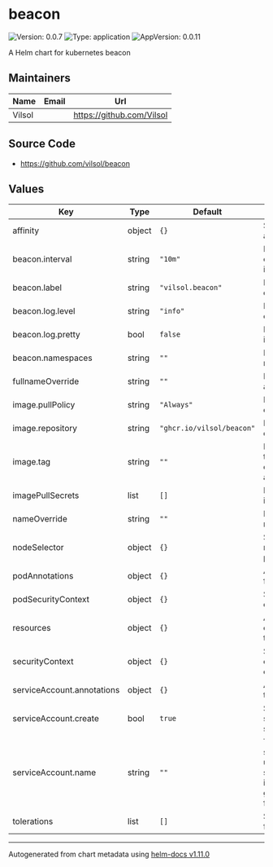 # beacon

![Version: 0.0.7](https://img.shields.io/badge/Version-0.0.7-informational?style=flat-square) ![Type: application](https://img.shields.io/badge/Type-application-informational?style=flat-square) ![AppVersion: 0.0.11](https://img.shields.io/badge/AppVersion-0.0.11-informational?style=flat-square)

A Helm chart for kubernetes beacon

## Maintainers

| Name | Email | Url |
| ---- | ------ | --- |
| Vilsol |  | <https://github.com/Vilsol> |

## Source Code

* <https://github.com/vilsol/beacon>

## Values

| Key | Type | Default | Description |
|-----|------|---------|-------------|
| affinity | object | `{}` | Specify the affinity for all pods |
| beacon.interval | string | `"10m"` | Interval between checking for updated images |
| beacon.label | string | `"vilsol.beacon"` | Label to filter deployments |
| beacon.log.level | string | `"info"` | Level to show log events at |
| beacon.log.pretty | bool | `false` | Pretty print log output instead of json |
| beacon.namespaces | string | `""` | List of namespaces to monitor (empty = all) |
| fullnameOverride | string | `""` | Full name override for all resources |
| image.pullPolicy | string | `"Always"` | Pull policy of the deployment |
| image.repository | string | `"ghcr.io/vilsol/beacon"` | Image to be used for deployment |
| image.tag | string | `""` | Image tag. Overrides the image tag whose default is the chart appVersion. |
| imagePullSecrets | list | `[]` | List of secrets for images |
| nameOverride | string | `""` | Name override for all resources |
| nodeSelector | object | `{}` | Specify the nodeSelector for all pods |
| podAnnotations | object | `{}` | Any extra annotations for all pods |
| podSecurityContext | object | `{}` | Security context override for all pods |
| resources | object | `{}` | Any resource configuration applied to all pods |
| securityContext | object | `{}` | Security context override for all containers |
| serviceAccount.annotations | object | `{}` | Annotations to add to the service account |
| serviceAccount.create | bool | `true` | Specifies whether a service account should be created |
| serviceAccount.name | string | `""` | The name of the service account to use. If not set and serviceAccount.create is true, a name is generated using the fullname template |
| tolerations | list | `[]` | Specify the tolerations for all pods |

----------------------------------------------
Autogenerated from chart metadata using [helm-docs v1.11.0](https://github.com/norwoodj/helm-docs/releases/v1.11.0)
